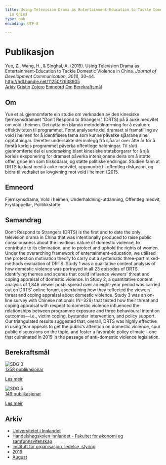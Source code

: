 ```yaml
---
title: Using Television Drama as Entertainment-Education to Tackle Domestic Violence
  in China
type: pub
encoding: UTF-8

---
```

<h1>Publikasjon</h1>
<article id="csl-bib-container-7FG37WYF" class="csl-bib-container">
  <div class="csl-bib-body"> <div class="csl-entry">Yue, Z., Wang, H., &#38; Singhal, A. (2019). Using Television Drama as Entertainment-Education to Tackle Domestic Violence in China. <i>Journal of Development Communication</i>, <i>30</i>(1), 30–44. <a href="http://hdl.handle.net/11250/2638905">http://hdl.handle.net/11250/2638905</a></div> </div>
  <div class="csl-bib-buttons">
    <a href="#taxonomy-article-7FG37WYF" alt="archive" class="csl-bib-button">Arkiv</a>
    <a href="https://app.cristin.no/results/show.jsf?id=1718701" alt="Cristin" class="csl-bib-button">Cristin</a>
    <a href="http://zotero.org/groups/5881554/items/7FG37WYF" alt="Zotero" class="csl-bib-button">Zotero</a>
    <a href="#keywords-article-7FG37WYF" alt="keywords" class="csl-bib-button">Emneord</a>
    <a href="#about-article-7FG37WYF" alt="about_pub" class="csl-bib-button">Om</a>
    <a href="#sdg-article-7FG37WYF" alt="sdg" class="csl-bib-button">Berekraftsmål</a>
  </div>
  <div id="csl-bib-meta-container-7FG37WYF"></div>
</article>
<div id="csl-bib-meta-7FG37WYF" class="csl-bib-meta">
  <article id="about-article-7FG37WYF" class="about_pub-article">
    <h1>Om</h1>
    Yue et al. gjennomførte ein studie om verknaden av den kinesiske fjernsynsdramaet "Don’t Respond to Strangers" (DRTS) på å auke medvitet om vold i heimen. Dei nytta ein blanda metodetilnærming for å evaluere effektiviteten til programmet. Først analyserte dei dramaet si framstilling av vold i heimen for å identifisere tema som kunne påverke sjåarane sine oppfatningar. Deretter undersøkte dei innlegg frå sjåarar over åtte år for å forstå korleis programmet påverka offentlege haldningar. Til slutt gjennomførte dei ei undersøking blant kinesiske statsborgarar for å sjå korleis eksponering for dramaet påverka intensjonane deira om å støtte offer, gripe inn som tilskodarar, og støtte politiske endringar. Studien fann at DRTS lukkast med å auke medvitet, oppmuntre til offentleg diskusjon, og bidra til vedtaket av lovgivning mot vold i heimen i 2015.
  </article>
  <article id="keywords-article-7FG37WYF" class="keywords-article">
    <h1>Emneord</h1>
    Fjernsynsdrama, Vold i heimen, Underhaldning-utdanning, Offentleg medvit, Fryktappellar, Politikkstøtte
  </article>
  <article id="abstract-article-7FG37WYF" class="abstract-article">
    <h1>Samandrag</h1>
    Don’t Respond to Strangers (DRTS) is the first and to date the only television drama in China that was intentionally produced to raise public consciousness about the insidious nature of domestic violence, to contribute to its elimination, and to protect and uphold the rights of women. Under the overarching framework of entertainment-education, we utilised the protection motivation theory to carry out a systematic three-part mixed-methods evaluation of DRTS. Study 1 was a qualitative content analysis of how domestic violence was portrayed in all 23 episodes of DRTS, identifying themes and scenes that could influence viewers’ threat and coping appraisal of domestic violence. In Study 2, a quantitative content analysis of 1,848 viewer posts spread over an eight-year period was carried out on DRTS’ online forum, ascertaining how they reflected the viewers’ threat and coping appraisal about domestic violence. 
Study 3 was an on-line survey with Chinese nationals (N=326) that tested how their threat and coping appraisal with respect to domestic violence influenced the relationships between programme exposure and three behavioural intention outcomes—i.e., victim coping, bystander intervention, and policy support. 
Our triangulated results suggested that, overall, DRTS was highly effective in using fear appeals to get the public’s attention on domestic violence, spur public discussions on the topic, and foster a favorable policy climate—one that culminated in 2015 in the passage of anti-domestic violence legislation.
  </article>
  <article id="sdg-article-7FG37WYF" class="sdg-article">
    <h1>Berekraftsmål</h1>
    <div class="sdg-container"><div id="sdg3" class="sdg">
        <img src="{{< params subfolder >}}images/sdg/sdg03_nn.png" class="image" alt="SDG 3">
        <div class="sdg-overlay">
          <a href="/nn/archive/?key=?sdg=3#archive" class="sdg-publication-count"><span>1358</span> publikasjonar</a>
          <p><a href="https://fn.no/om-fn/fns-baerekraftsmaal/god-helse-og-livskvalitet?lang=nno-NO" class="sdg-read-more">Les meir</a></p>
        </div>
      </div> <div id="sdg5" class="sdg">
        <img src="{{< params subfolder >}}images/sdg/sdg05_nn.png" class="image" alt="SDG 5">
        <div class="sdg-overlay">
          <a href="/nn/archive/?key=?sdg=5#archive" class="sdg-publication-count"><span>149</span> publikasjonar</a>
          <p><a href="https://fn.no/om-fn/fns-baerekraftsmaal/likestilling-mellom-kjoennene?lang=nno-NO" class="sdg-read-more">Les meir</a></p>
        </div>
      </div></div>
  </article>
  <article id="taxonomy-article-7FG37WYF" class="taxonomy-article">
    <h1>Arkiv</h1>
    <ul>
      <li>
        <a href="/nn/archive/?key=3DCRN523">Universitetet i Innlandet</a>
      </li>
      <li>
        <a href="/nn/archive/?key=DU8Q9LN9">Handelshøgskolen Innlandet - Fakultet for økonomi og samfunnsvitenskap</a>
      </li>
      <li>
        <a href="/nn/archive/?key=4LUWR3ZM">Institutt for organisasjon, ledelse, styring</a>
      </li>
      <li>
        <a href="/nn/archive/?key=7GQPC2L9">2019</a>
      </li>
      <li>
        <a href="/nn/archive/?key=PZYFFFTB">August</a>
      </li>
    </ul>
  </article>
</div>
